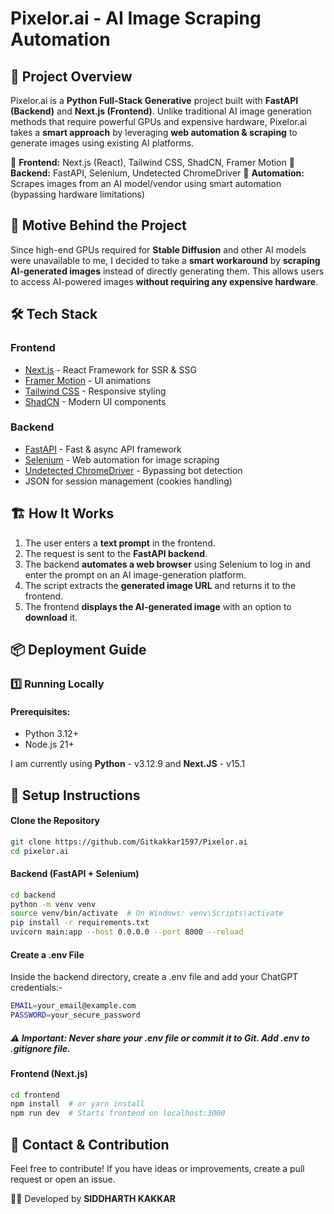 # Pixelor.ai - AI Image Scraping Automation

## 🚀 Project Overview
Pixelor.ai is a **Python Full-Stack Generative** project built with **FastAPI (Backend)** and **Next.js (Frontend)**. Unlike traditional AI image generation methods that require powerful GPUs and expensive hardware, Pixelor.ai takes a **smart approach** by leveraging **web automation & scraping** to generate images using existing AI platforms.

🔹 **Frontend:** Next.js (React), Tailwind CSS, ShadCN, Framer Motion
🔹 **Backend:** FastAPI, Selenium, Undetected ChromeDriver
🔹 **Automation:** Scrapes images from an AI model/vendor using smart automation (bypassing hardware limitations)

## 🎯 Motive Behind the Project
Since high-end GPUs required for **Stable Diffusion** and other AI models were unavailable to me, I decided to take a **smart workaround** by **scraping AI-generated images** instead of directly generating them. This allows users to access AI-powered images **without requiring any expensive hardware**.

## 🛠️ Tech Stack
### **Frontend**
- [Next.js](https://nextjs.org/) - React Framework for SSR & SSG
- [Framer Motion](https://www.framer.com/motion/) - UI animations
- [Tailwind CSS](https://tailwindcss.com/) - Responsive styling
- [ShadCN](https://ui.shadcn.com/) - Modern UI components

### **Backend**
- [FastAPI](https://fastapi.tiangolo.com/) - Fast & async API framework
- [Selenium](https://www.selenium.dev/) - Web automation for image scraping
- [Undetected ChromeDriver](https://github.com/ultrafunkamsterdam/undetected-chromedriver) - Bypassing bot detection
- JSON for session management (cookies handling)

## 🏗️ How It Works
1. The user enters a **text prompt** in the frontend.
2. The request is sent to the **FastAPI backend**.
3. The backend **automates a web browser** using Selenium to log in and enter the prompt on an AI image-generation platform.
4. The script extracts the **generated image URL** and returns it to the frontend.
5. The frontend **displays the AI-generated image** with an option to **download** it.

## 📦 Deployment Guide
### **1️⃣ Running Locally**
#### **Prerequisites:**
- Python 3.12+
- Node.js 21+

I am currently using **Python** - v3.12.9 and **Next.JS** - v15.1

## 📌 Setup Instructions  

#### **Clone the Repository**  
```bash
git clone https://github.com/Gitkakkar1597/Pixelor.ai
cd pixelor.ai
```

#### **Backend (FastAPI + Selenium)**
```bash
cd backend
python -m venv venv
source venv/bin/activate  # On Windows: venv\Scripts\activate
pip install -r requirements.txt
uvicorn main:app --host 0.0.0.0 --port 8000 --reload
```

#### **Create a .env File**
Inside the backend directory, create a .env file and add your ChatGPT credentials:-

```bash
EMAIL=your_email@example.com
PASSWORD=your_secure_password
```

##### ⚠️ Important: Never share your .env file or commit it to Git. Add .env to .gitignore file.

#### **Frontend (Next.js)**
```bash
cd frontend
npm install  # or yarn install
npm run dev  # Starts frontend on localhost:3000
```

## 📩 Contact & Contribution
Feel free to contribute! If you have ideas or improvements, create a pull request or open an issue.

👨‍💻 Developed by **SIDDHARTH KAKKAR**

